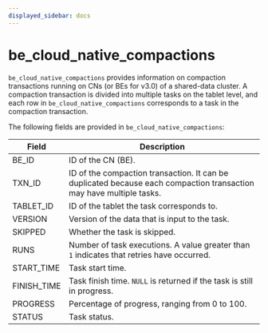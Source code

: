 ```yaml
---
displayed_sidebar: docs
---
```


# be_cloud_native_compactions

`be_cloud_native_compactions` provides information on compaction transactions running on CNs (or BEs for v3.0) of a shared-data cluster. A compaction transaction is divided into multiple tasks on the tablet level, and each row in `be_cloud_native_compactions` corresponds to a task in the compaction transaction.

The following fields are provided in `be_cloud_native_compactions`:

| **Field**   | **Description**                                              |
| ----------- | ------------------------------------------------------------ |
| BE_ID       | ID of the CN (BE).                                           |
| TXN_ID      | ID of the compaction transaction. It can be duplicated because each compaction transaction may have multiple tasks. |
| TABLET_ID   | ID of the tablet the task corresponds to.                    |
| VERSION     | Version of the data that is input to the task.               |
| SKIPPED     | Whether the task is skipped.                                 |
| RUNS        | Number of task executions. A value greater than `1` indicates that retries have occurred. |
| START_TIME  | Task start time.                                             |
| FINISH_TIME | Task finish time. `NULL` is returned if the task is still in progress. |
| PROGRESS    | Percentage of progress, ranging from 0 to 100.               |
| STATUS      | Task status.                                                 |

